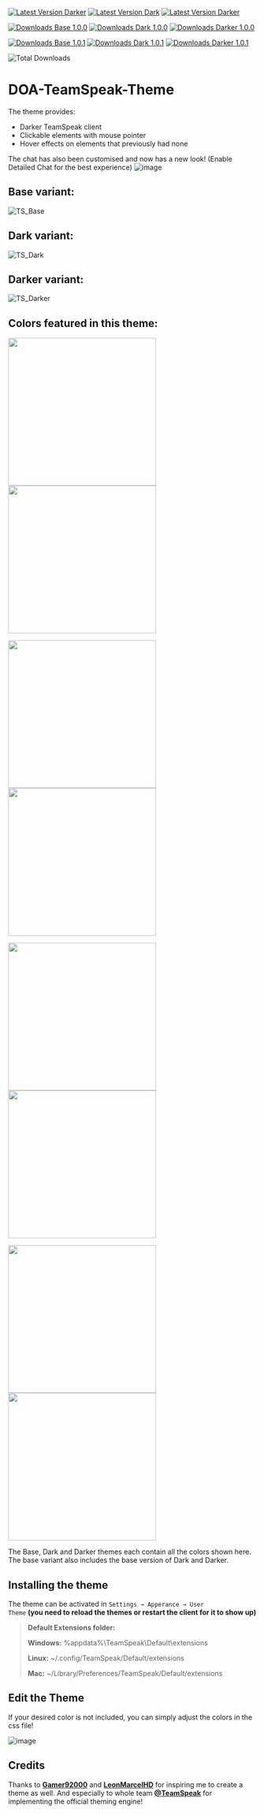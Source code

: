 [![Latest Version Darker](https://img.shields.io/badge/Latest%20Base%20Version-v1.0.1-brightgreen?style=flat&link=https%3A%2F%2Fgithub.com%2FImScheinox%2Fdoa%2Freleases%2Ftag%2Fbase-v1.0.0)](https://github.com/ImScheinox/doa/releases/tag/Base-v1.0.1)
[![Latest Version Dark](https://img.shields.io/badge/Latest%20Dark%20Version-v1.0.1-brightgreen?style=flat&link=https%3A%2F%2Fgithub.com%2FImScheinox%2Fdoa%2Freleases%2Ftag%2Fdark-v1.0.0)](https://github.com/ImScheinox/doa/releases/tag/Dark-v1.0.1)
[![Latest Version Darker](https://img.shields.io/badge/Latest%20Darker%20Version-v1.0.1-brightgreen?style=flat&link=https%3A%2F%2Fgithub.com%2FImScheinox%2Fdoa%2Freleases%2Ftag%2Fdarker-v1.0.0)](https://github.com/ImScheinox/doa/releases/tag/Darker-v1.0.1)

[![Downloads Base 1.0.0](https://img.shields.io/github/downloads/ImScheinox/doa/base-v1.0.0/total?label=Downloads%20Base%201.0.0)](https://github.com/ImScheinox/doa/releases/tag/base-v1.0.0)
[![Downloads Dark 1.0.0](https://img.shields.io/github/downloads/ImScheinox/doa/dark-v1.0.0/total?label=Downloads%20Dark%201.0.0)](https://github.com/ImScheinox/doa/releases/tag/dark-v1.0.0)
[![Downloads Darker 1.0.0](https://img.shields.io/github/downloads/ImScheinox/doa/darker-v1.0.0/total?label=Downloads%20Darker%201.0.0)](https://github.com/ImScheinox/doa/releases/tag/darker-v1.0.0)


[![Downloads Base 1.0.1](https://img.shields.io/github/downloads/ImScheinox/doa/base-v1.0.1/total?label=Downloads%20Base%201.0.1)](https://github.com/ImScheinox/doa/releases/tag/base-v1.0.1)
[![Downloads Dark 1.0.1](https://img.shields.io/github/downloads/ImScheinox/doa/dark-v1.0.1/total?label=Downloads%20Dark%201.0.1)](https://github.com/ImScheinox/doa/releases/tag/dark-v1.0.1)
[![Downloads Darker 1.0.1](https://img.shields.io/github/downloads/ImScheinox/doa/darker-v1.0.1/total?label=Downloads%20Darker%201.0.1)](https://github.com/ImScheinox/doa/releases/tag/darker-v1.0.1)


![Total Downloads](https://img.shields.io/github/downloads/ImScheinox/doa/total?label=Total%20DOA%20Downloads)

# DOA-TeamSpeak-Theme
The theme provides:
<ul>
  <li>Darker TeamSpeak client</li>
  <li>Clickable elements with mouse pointer</li>
  <li>Hover effects on elements that previously had none</li>
</ul>

The chat has also been customised and now has a new look! (Enable Detailed Chat for the best experience)
![image](https://github.com/user-attachments/assets/dbd5272d-aab6-47a7-95a1-fc071fcf50a8)

## Base variant:
![TS_Base](https://github.com/user-attachments/assets/6163f27d-3b2e-460c-b2b6-53a48c0f92ff)
## Dark variant:
![TS_Dark](https://github.com/user-attachments/assets/31ce86b4-dedc-4347-9439-9213fd4fd847)
## Darker variant:
![TS_Darker](https://github.com/user-attachments/assets/ddaef44a-7de9-49fc-89ed-4aecb849c094)
## Colors featured in this theme:
<p>
  <img src="https://github.com/user-attachments/assets/65cf7f40-de42-49ec-8678-f504e6d8e28c" width="300">
  <img src="https://github.com/user-attachments/assets/ab94e220-b586-441d-af1e-c0caea2e52ad" width="300">
</p>
<p>
  <img src="https://github.com/user-attachments/assets/4d4797db-8e1f-409c-8b54-4eb0b0211eea" width="300">
  <img src="https://github.com/user-attachments/assets/e0bf27f0-d9af-4643-b85b-9bf553545fa0" width="300">
</p>
<p>
  <img src="https://github.com/user-attachments/assets/011fed91-6775-478c-8d0c-74defc9c5120" width="300">
  <img src="https://github.com/user-attachments/assets/39a0793e-0cfa-4c7c-b649-08f67e90709a" width="300">
</p>
<p>
  <img src="https://github.com/user-attachments/assets/da65411b-7b6c-4e6d-a87f-8f0001c44d45" width="300">
  <img src="https://github.com/user-attachments/assets/444d5bf1-bee3-43ef-ba02-59ef3f8a0f47" width="300">
</p>

The Base, Dark and Darker themes each contain all the colors shown here. The base variant also includes the base version of Dark and Darker.

## Installing the theme

The theme can be activated in <code>Settings → Apperance → User Theme</code> <strong>(you need to reload the themes or restart the client for it to show up)</strong>

<blockquote>
<div dir="auto">
<p dir="auto"><strong>Default Extensions folder:</strong></p>
</div>
<div dir="auto">
<p dir="auto"><strong>Windows:</strong> %appdata%\TeamSpeak\Default\extensions</p>
</div>
<div dir="auto">
<p dir="auto"><strong>Linux:</strong> ~/.config/TeamSpeak/Default/extensions</p>
</div>
<div dir="auto">
<p dir="auto"><strong>Mac:</strong> ~/Library/Preferences/TeamSpeak/Default/extensions</p>
</div>
</blockquote>

## Edit the Theme
If your desired color is not included, you can simply adjust the colors in the css file!

![image](https://github.com/user-attachments/assets/5f343a6d-bf82-4b9a-8659-f113794440fb)

## Credits
Thanks to <a href="https://community.teamspeak.com/u/gamer92000" rel="nofollow"><strong>Gamer92000</strong></a> and <a href="https://community.teamspeak.com/u/LeonmarcelHD" rel="nofollow"><strong>LeonMarcelHD</strong></a>  for inspiring me to create a theme as well. And especially to whole team  <a href="https://community.teamspeak.com" rel="nofollow"><strong>@TeamSpeak</strong></a>  for implementing the official theming engine!
